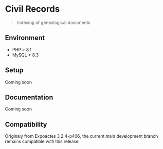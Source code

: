 # Civil Records

>
> Indexing of genealogical documents
>

## Environment

* PHP > 8.1
* MySQL > 8.3

## Setup

Coming soon

## Documentation

Coming soon

## Compatibility

Originaly from Expoactes 3.2.4-p406, the current main development branch remains compatible with this release.
